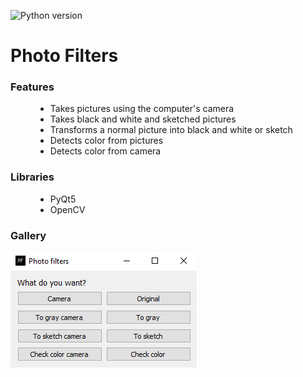 ![Python version](https://img.shields.io/badge/Python-3.8-green?style=flat&logo=python)
<body>
  <h1>Photo Filters</h1>
  <dl>
    <h3>Features</h3>
      <dd>
        <ul>
          <li>Takes pictures using the computer's camera</li>
          <li>Takes black and white and sketched pictures</li>
          <li>Transforms a normal picture into black and white or sketch</li>
          <li>Detects color from pictures</li>
          <li>Detects color from camera</li>
        </ul>
      </dd>
  </dl>
  <dl>
    <h3>Libraries</h3>
    <dd>
      <ul>
        <li>PyQt5</li>
        <li>OpenCV</li>
      </ul>
    </dd>
  </dl>
  <h3>Gallery</h3>
  <img src="https://github.com/BiancaCarneiro/Photo-filters/blob/main/pictures/Capture.PNG?raw=true" alt="App picture">
</body>
